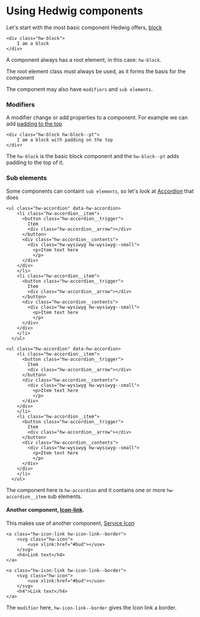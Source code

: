 # Using Hedwig components

Let's start with the most basic component Hedwig offers, [block](/Block) 
```
<div class="hw-block">
    I am a block
</div>
```

A component always has a root element, in this case: `hw-block`.

The root element class must always be used, as it forms the basis for the component

The component may also have `modifiers` and `sub elements`.

### Modifiers

A modifier change or add properties to a component.
For example we can add [padding to the top](/Block#block-modifiers-margin-amp-padding)
```
<div class="hw-block hw-block--pt">
    I am a block with padding on the top
</div>
```

The `hw-block` is the basic block component and the `hw-block--pt` adds padding to the top of it.

### Sub elements

Some components can containt `sub elements`, so let's look at [Accordion](/Accordion) that does

```
<ul class="hw-accordion" data-hw-accordion>
    <li class="hw-accordion__item">
      <button class="hw-accordion__trigger">
        Item
        <div class="hw-accordion__arrow"></div>
      </button>
      <div class="hw-accordion__contents">
        <div class="hw-wysiwyg hw-wysiwyg--small">
          <p>Item text here
          </p>
      </div>
    </div>
    </li>
    <li class="hw-accordion__item">
      <button class="hw-accordion__trigger">
        Item
        <div class="hw-accordion__arrow"></div>
      </button>
      <div class="hw-accordion__contents">
        <div class="hw-wysiwyg hw-wysiwyg--small">
          <p>Item text here
          </p>
      </div>
    </div>
    </li>
  </ul>
```

```html|span-6,plain,light
<ul class="hw-accordion" data-hw-accordion>
    <li class="hw-accordion__item">
      <button class="hw-accordion__trigger">
        Item
        <div class="hw-accordion__arrow"></div>
      </button>
      <div class="hw-accordion__contents">
        <div class="hw-wysiwyg hw-wysiwyg--small">
          <p>Item text here
          </p>
      </div>
    </div>
    </li>
    <li class="hw-accordion__item">
      <button class="hw-accordion__trigger">
        Item
        <div class="hw-accordion__arrow"></div>
      </button>
      <div class="hw-accordion__contents">
        <div class="hw-wysiwyg hw-wysiwyg--small">
          <p>Item text here
          </p>
      </div>
    </div>
    </li>
  </ul>
```

The component here is `hw-accordion` and it contains one or more `hw-accordion__item` sub elements.


#### Another component, [Icon-link](/Icon-link).

This makes use of another component, [Service Icon](/Icon-service)
```
<a class="hw-icon-link hw-icon-link--border">
    <svg class="hw-icon">
        <use xlink:href="#bud"></use>
    </svg>
    <h4>Link text</h4>
</a>
```

```html|span-2
<a class="hw-icon-link hw-icon-link--border">
    <svg class="hw-icon">
        <use xlink:href="#bud"></use>
    </svg>
    <h4">Link text</h4>
</a>
```

The `modifier` here, `hw-icon-link--border` gives the Icon link a border.
